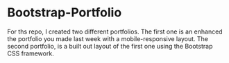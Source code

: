 # Bootstrap-Portfolio

For ths repo, I created two different portfolios. The first one is an enhanced the portfolio you made last week with a mobile-responsive layout. The second portfolio, is a built out layout of the first one using the Bootstrap CSS framework.
